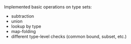 Implemented basic operations on type sets:

* subtraction  
* union  
* lookup by type  
* map-folding  
* different type-level checks (common bound, subset, etc.)  
